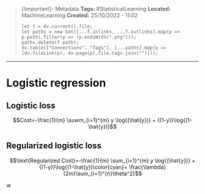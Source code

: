 > [!important]- Metadata
> **Tags:** #StatisticalLearning 
> **Located:** MachineLearning
> **Created:** 25/10/2022 - 11:02
> ```dataviewjs
> let f = dv.current().file;
> let paths = new Set([...f.inlinks, ...f.outlinks].map(p => p.path).filter(p => !p.endsWith(".png")));
> paths.delete(f.path);
> dv.table(["Connections", "Tags"], [...paths].map(p => [dv.fileLink(p), dv.page(p).file.tags.join("")]));
> ```

___
# Logistic regression

## Logistic loss
$$Cost=-\frac{1}{m} \suwm_{i=1}^{m} y \log{(\hat{y})} + {(1-y)}\log{(1-\hat{y})}$$
> 
## Regularized logistic loss 

$$\text{Regularized Cost}=-\frac{1}{m} \sum_{i=1}^{m} y \log{(\hat{y})} + {(1-y)}\log{(1-\hat{y})\color{cyan}+ \frac{\lambda} {2m}\sum_{i=1}^{n}\theta^2}$$
> 

w